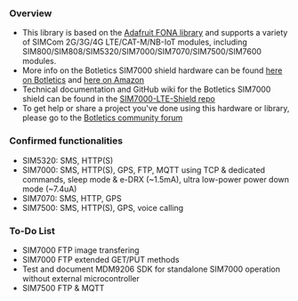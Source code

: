### Overview
- This library is based on the [Adafruit FONA library](https://github.com/adafruit/Adafruit_FONA) and supports a variety of SIMCom 2G/3G/4G LTE/CAT-M/NB-IoT modules, including SIM800/SIM808/SIM5320/SIM7000/SIM7070/SIM7500/SIM7600 modules.
- More info on the Botletics SIM7000 shield hardware can be found [here on Botletics](https://www.botletics.com/products/sim7000-shield) and [here on Amazon](https://a.co/d/apOaGUD)
- Technical documentation and GitHub wiki for the Botletics SIM7000 shield can be found in the [SIM7000-LTE-Shield repo](https://github.com/botletics/SIM7000-LTE-Shield)
- To get help or share a project you've done using this hardware or library, please go to the [Botletics community forum](https://forum.botletics.com/)

### Confirmed functionalities
- SIM5320: SMS, HTTP(S)
- SIM7000: SMS, HTTP(S), GPS, FTP, MQTT using TCP & dedicated commands, sleep mode & e-DRX (~1.5mA), ultra low-power power down mode (~7.4uA)
- SIM7070: SMS, HTTP, GPS
- SIM7500: SMS, HTTP(S), GPS, voice calling

### To-Do List
- SIM7000 FTP image transfering
- SIM7000 FTP extended GET/PUT methods
- Test and document MDM9206 SDK for standalone SIM7000 operation without external microcontroller
- SIM7500 FTP & MQTT
